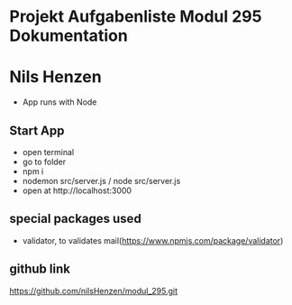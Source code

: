 # Projekt Aufgabenliste Modul 295 Dokumentation
# Nils Henzen

- App runs with Node

## Start App
- open terminal
- go to folder
- npm i
- nodemon src/server.js / node src/server.js
- open at http://localhost:3000

## special packages used
- validator, to validates mail(https://www.npmjs.com/package/validator)

## github link
https://github.com/nilsHenzen/modul_295.git